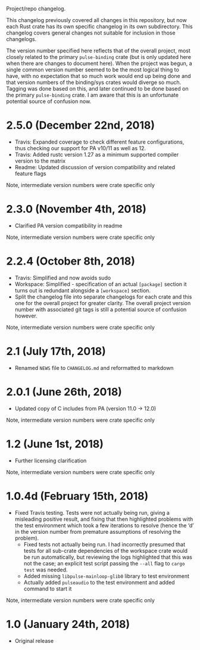 Project/repo changelog.

This changelog previously covered all changes in this repository, but now each Rust crate has its
own specific changelog in its own subdirectory. This changelog covers general changes not suitable
for inclusion in those changelogs.

The version number specified here reflects that of the overall project, most closely related to the
primary `pulse-binding` crate (but is only updated here when there are changes to document here).
When the project was begun, a single common version number seemed to be the most logical thing to
have, with no expectation that so much work would end up being done and that version numbers of the
binding/sys crates would diverge so much. Tagging was done based on this, and later continued to
be done based on the primary `pulse-binding` crate. I am aware that this is an unfortunate potential
source of confusion now.

# 2.5.0 (December 22nd, 2018)

 * Travis: Expanded coverage to check different feature configurations, thus checking our support
   for PA v10/11 as well as 12.
 * Travis: Added rustc version 1.27 as a minimum supported compiler version to the matrix
 * Readme: Updated discussion of version compatibility and related feature flags

Note, intermediate version numbers were crate specific only

# 2.3.0 (November 4th, 2018)

 * Clarified PA version compatibility in readme

Note, intermediate version numbers were crate specific only

# 2.2.4 (October 8th, 2018)

 * Travis: Simplified and now avoids sudo
 * Workspace: Simplified - specification of an actual `[package]` section it turns out is redundant
   alongside a `[workspace]` section.
 * Split the changelog file into separate changelogs for each crate and this one for the overall
   project for greater clarity. The overall project version number with associated git tags is still
   a potential source of confusion however.

Note, intermediate version numbers were crate specific only

# 2.1 (July 17th, 2018)

 * Renamed `NEWS` file to `CHANGELOG.md` and reformatted to markdown

# 2.0.1 (June 26th, 2018)

 * Updated copy of C includes from PA (version 11.0 → 12.0)

Note, intermediate version numbers were crate specific only

# 1.2 (June 1st, 2018)

 * Further licensing clarification

Note, intermediate version numbers were crate specific only

# 1.0.4d (February 15th, 2018)

 * Fixed Travis testing. Tests were not actually being run, giving a misleading positive result, and
   fixing that then highlighted problems with the test environment which took a few iterations to
   resolve (hence the ‘d’ in the version number from premature assumptions of resolving the
   problem).
    - Fixed tests not actually being run. I had incorrectly presumed that tests for all sub-crate
      dependencies of the workspace crate would be run automatically, but reviewing the logs
      highlighted that this was not the case; an explicit test script passing the `--all` flag to
      `cargo test` was needed.
    - Added missing `libpulse-mainloop-glib0` library to test environment
    - Actually added `pulseaudio` to the test environment and added command to start it

Note, intermediate version numbers were crate specific only

# 1.0 (January 24th, 2018)

 * Original release
